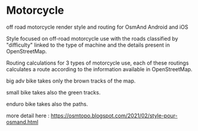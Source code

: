 # Motorcycle
off road motorcycle render style and routing for OsmAnd Android and iOS

Style focused on off-road motorcycle use with the roads classified by "difficulty" linked to the type of machine and the details present in OpenStreetMap.

Routing calculations for 3 types of motorcycle use, each of these routings calculates a route according to the information available in OpenStreetMap.

big adv bike takes only the brown tracks of the map.

small bike takes also the green tracks.

enduro bike takes also the paths.

more detail here : https://osmtopo.blogspot.com/2021/02/style-pour-osmand.html
